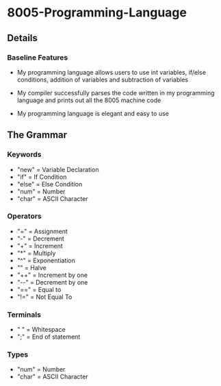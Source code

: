 # 8005-Programming-Language 

## Details
### Baseline Features

- My programming language allows users to use int variables, if/else conditions, addition    of variables and subtraction of variables

- My compiler successfully parses the code written in my programming language and prints     out all the 8005 machine code

- My programming language is elegant and easy to use

## The Grammar
### Keywords

- "new" = Variable Declaration
- "if" = If Condition
- "else" = Else Condition
- "num" = Number
- "char" = ASCII Character
 
### Operators

- "=" = Assignment 
- "-" = Decrement
- "+" = Increment
- "*" = Multiply
- "^" = Exponentiation
- "\" = Halve
- "++" = Increment by one
- "--" = Decrement by one
- "==" = Equal to
- "!=" = Not Equal To

### Terminals

- " " = Whitespace
- ";" = End of statement

### Types

- "num" = Number
- "char" = ASCII Character


